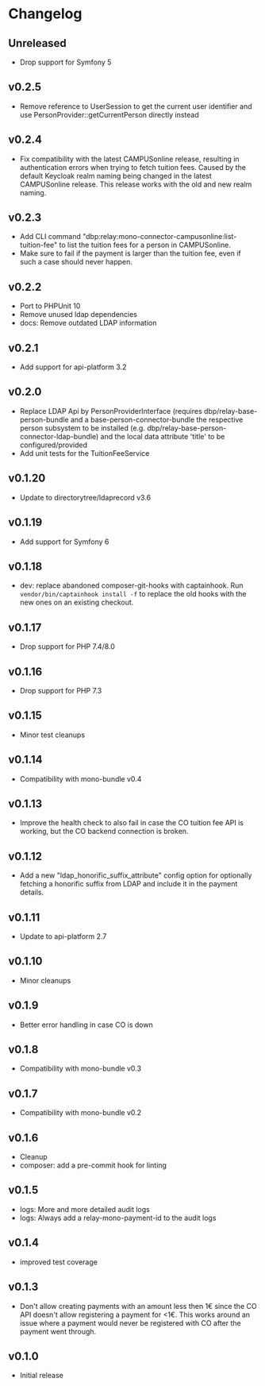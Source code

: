 # Changelog

## Unreleased

* Drop support for Symfony 5

## v0.2.5

* Remove reference to UserSession to get the current user identifier and use
PersonProvider::getCurrentPerson directly instead

## v0.2.4

* Fix compatibility with the latest CAMPUSonline release, resulting in authentication
  errors when trying to fetch tuition fees. Caused by the default Keycloak realm naming
  being changed in the latest CAMPUSonline release. This release works with the old
  and new realm naming.

## v0.2.3

* Add CLI command "dbp:relay:mono-connector-campusonline:list-tuition-fee" to list the tuition
  fees for a person in CAMPUSonline.
* Make sure to fail if the payment is larger than the tuition fee, even if such
  a case should never happen.

## v0.2.2

* Port to PHPUnit 10
* Remove unused ldap dependencies
* docs: Remove outdated LDAP information

## v0.2.1

* Add support for api-platform 3.2

## v0.2.0

* Replace LDAP Api by PersonProviderInterface (requires dbp/relay-base-person-bundle and a base-person-connector-bundle
the respective person subsystem to be installed (e.g. dbp/relay-base-person-connector-ldap-bundle) and the local
data attribute 'title' to be configured/provided
* Add unit tests for the TuitionFeeService

## v0.1.20

* Update to directorytree/ldaprecord v3.6

## v0.1.19

* Add support for Symfony 6

## v0.1.18

* dev: replace abandoned composer-git-hooks with captainhook.
  Run `vendor/bin/captainhook install -f` to replace the old hooks with the new ones
  on an existing checkout.

## v0.1.17

* Drop support for PHP 7.4/8.0

## v0.1.16

* Drop support for PHP 7.3

## v0.1.15

* Minor test cleanups

## v0.1.14

* Compatibility with mono-bundle v0.4

## v0.1.13

* Improve the health check to also fail in case the CO tuition fee API is working, but the CO backend connection is broken.

## v0.1.12

* Add a new "ldap_honorific_suffix_attribute" config option for optionally fetching a honorific suffix from LDAP
  and include it in the payment details.

## v0.1.11

* Update to api-platform 2.7

## v0.1.10

* Minor cleanups

## v0.1.9

* Better error handling in case CO is down

## v0.1.8

* Compatibility with mono-bundle v0.3

## v0.1.7

* Compatibility with mono-bundle v0.2

## v0.1.6

* Cleanup
* composer: add a pre-commit hook for linting

## v0.1.5

* logs: More and more detailed audit logs
* logs: Always add a relay-mono-payment-id to the audit logs

## v0.1.4

* improved test coverage

## v0.1.3

* Don't allow creating payments with an amount less then 1€ since the CO API
  doesn't allow registering a payment for <1€. This works around an issue where
  a payment would never be registered with CO after the payment went through.

## v0.1.0

* Initial release
